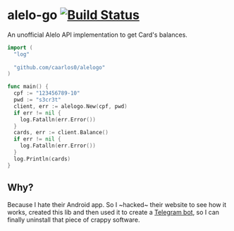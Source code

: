 # alelo-go [![Build Status](https://travis-ci.org/caarlos0/alelogo.svg?branch=master)](https://travis-ci.org/caarlos0/alelogo)

An unofficial Alelo API implementation to get Card's balances.

```go
import (
  "log"
  
  "github.com/caarlos0/alelogo"
)

func main() {
  cpf := "123456789-10"
  pwd := "s3cr3t"
  client, err := alelogo.New(cpf, pwd)
  if err != nil {
    log.Fatalln(err.Error())
  }
  cards, err := client.Balance()
  if err != nil {
    log.Fatalln(err.Error())
  }
  log.Println(cards)
}
```

## Why?

Because I hate their Android app. So I ~hacked~ their website to
see how it works, created this lib and then used it to create
a [Telegram bot](https://github.com/caarlos0/alelobot),
so I can finally uninstall that piece of crappy software.
